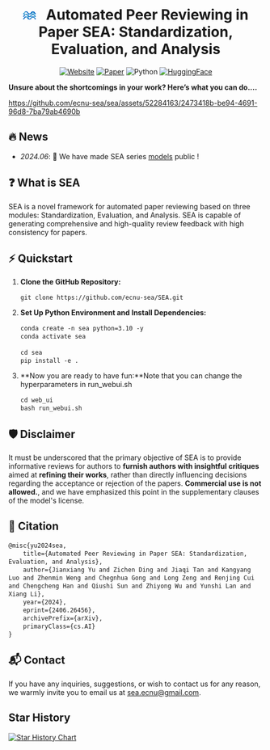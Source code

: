 <div align="center">

# <img src="logo.png" alt="SEA" width="5%"> &nbsp; Automated Peer Reviewing in Paper SEA: Standardization, Evaluation, and Analysis

[![Website](https://img.shields.io/website?url=https://ecnu-sea.github.io/)](https://ecnu-sea.github.io/)
[![Paper](https://img.shields.io/badge/paper--blue)](https://arxiv.org/pdf/2402.07456.pdf)
![Python](https://img.shields.io/badge/python-3.10-blue)
[![HuggingFace](https://img.shields.io/badge/🤗-HuggingFace-orange)](https://huggingface.co/ECNU-SEA)

</div>

**Unsure about the shortcomings in your work? Here’s what you can do....**

https://github.com/ecnu-sea/sea/assets/52284163/2473418b-be94-4691-96d8-7ba79ab4690b

## 🔥 News
- *2024.06*: 🎉 We have made SEA series [models](https://huggingface.co/ECNU-SEA) public !

## ❓ What is SEA 

SEA is a novel framework for automated paper reviewing based on three modules: Standardization, Evaluation, and Analysis. SEA is capable of generating comprehensive and high-quality review feedback with high consistency for papers.

## ⚡️ Quickstart
1. **Clone the GitHub Repository:** 

   ```
   git clone https://github.com/ecnu-sea/SEA.git
   ```

2. **Set Up Python Environment and Install Dependencies:** 

   ```
   conda create -n sea python=3.10 -y
   conda activate sea
   
   cd sea
   pip install -e .
   ```

3. **Now you are ready to have fun:**Note that you can change the hyperparameters in run_webui.sh
   ```
   cd web_ui
   bash run_webui.sh
   ```
   


## 🛡 Disclaimer

It must be underscored that the primary objective of SEA is to provide informative reviews for authors to **furnish authors with insightful critiques** aimed at **refining their works**, rather than directly influencing decisions regarding the acceptance or rejection of the papers. **Commercial use is not allowed.**, and we have emphasized this point in the supplementary clauses of the model's license.


## 🔎 Citation

```
@misc{yu2024sea,
    title={Automated Peer Reviewing in Paper SEA: Standardization, Evaluation, and Analysis}, 
    author={Jianxiang Yu and Zichen Ding and Jiaqi Tan and Kangyang Luo and Zhenmin Weng and Chegnhua Gong and Long Zeng and Renjing Cui and Chengcheng Han and Qiushi Sun and Zhiyong Wu and Yunshi Lan and Xiang Li},
    year={2024},
    eprint={2406.26456},
    archivePrefix={arXiv},
    primaryClass={cs.AI}
}
```


## 📬 Contact

If you have any inquiries, suggestions, or wish to contact us for any reason, we warmly invite you to email us at sea.ecnu@gmail.com.


## Star History

[![Star History Chart](https://api.star-history.com/svg?repos=ecnu-sea/sea&type=Date)](https://star-history.com/#ecnu-sea/sea&Date)
